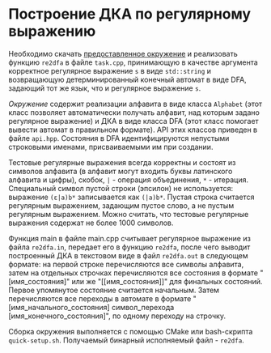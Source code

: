 # Построение ДКА по регулярному выражению

Необходимо скачать [предоставленное окружение](https://earth.ispras.ru/public-archives/automatoncourse-2022/re2dfa.zip) и реализовать функцию `re2dfa` в файле `task.cpp`, принимающую в качестве аргумента корректное регулярное выражение `s` в виде `std::string` и возвращающую детерминированный конечный автомат в виде DFA, задающий тот же язык, что и регулярное выражение `s`.

*Окружение* содержит реализации алфавита в виде класса `Alphabet` (этот класс позволяет автоматически получать алфавит, над которым задано регулярное выражение) и ДКА в виде класса DFA (этот класс помогает вывести автомат в правильном формате). API этих классов приведен в файле `api.hpp`. Состояния в DFA идентифицируются непустыми строковыми именами, присваиваемыми им при создании. 

Тестовые регулярные выражения всегда корректны и состоят из символов алфавита (в алфавит могут входить буквы латинского алфавита и цифры), скобок, `|` - операция объединения, `*` - итерация. Специальный символ пустой строки (эпсилон) не используется: выражение `(ε|a)b*` записывается как `(|a)b*`. Пустая строка считается регулярным выражением, задающим пустое слово, а не пустым регулярным выражением. Можно считать, что тестовые регулярные выражения содержат не более 1000 символов. 

Функция main в файле main.cpp считывает регулярное выражение из файла `re2dfa.in`, передает его в функцию `re2dfa`, после чего выводит построенный ДКА в текстовом виде в файл `re2dfa.out` в следующем формате: на первой строке перечисляются все символы алфавита, затем на отдельных строчках перечисляются все состояния в формате "[имя_состояния]" или же "[[имя_состояния]]" для финальных состояний. Первое упомянутое состояние считается начальным. Затем перечисляются все переходы в автомате в формате "[имя_начального_состояния] символ_перехода [имя_конечного_состояния]", по одному переходу на строчку. 

Сборка окружения выполняется с помощью CMake или bash-скрипта `quick-setup.sh`. Получаемый бинарный исполняемый файл - `re2dfa`.
